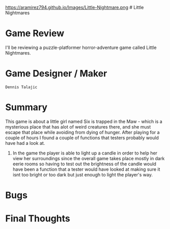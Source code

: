  <https://aramirez794.github.io/Images/Little-Nightmare.png>
                            # Little Nightmares
                            
                            
#  Game Review
I'll be reviewing a puzzle-platformer horror-adventure game called Little Nightmares.

# Game Designer / Maker
    Dennis Talajic

# Summary

This game is about a little girl named Six is trapped in the Maw - which is a mysterious place
that has alot of weird creatures there, and she must escape that place while avoiding from dying of hunger.
After playing for a couple of hours I found a couple of functions that testers probably would have had a look at.

1. In the game the player is able to light up a candle in order to help her view her surroundings since the overall game 
takes place mostly in dark eerie rooms so having to test out the brightness of the candle would have been a function that a
tester would have looked at making sure it isnt too bright or too dark but just enough to light the player's way.


# Bugs

# Final Thoughts
